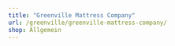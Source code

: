 ```yaml
---
title: "Greenville Mattress Company"
url: /greenville/greenville-mattress-company/
shop: Allgemein
---
```

